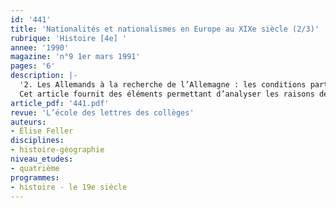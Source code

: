 ```yaml
---
id: '441'
title: 'Nationalités et nationalismes en Europe au XIXe siècle (2/3)'
rubrique: 'Histoire [4e] '
annee: '1990'
magazine: 'n°9 1er mars 1991'
pages: '6'
description: |-
  '2. Les Allemands à la recherche de l’Allemagne : les conditions particulières de la naissance de la nation et de l’État allemands au XIXe siècle.
  Cet article fournit des éléments permettant d’analyser les raisons des drames et déchirements que connut l’Allemagne au XIXe siècle, en particulier les conditions dans lesquelles est né et s’est développé le nationalisme allemand jusqu’en 1914. Six cartes présentées.'
article_pdf: '441.pdf'
revue: 'L’école des lettres des collèges'
auteurs:
- Élise Feller
disciplines:
- histoire-géographie
niveau_etudes:
- quatrième
programmes:
- histoire - le 19e siècle
---
```

